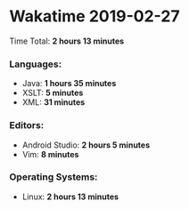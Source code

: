 # Wakatime 2019-02-27

Time Total: **2 hours 13 minutes**

### Languages:
- Java: **1 hours 35 minutes** 
- XSLT: **5 minutes** 
- XML: **31 minutes** 

### Editors:
- Android Studio: **2 hours 5 minutes** 
- Vim: **8 minutes** 

### Operating Systems:
- Linux: **2 hours 13 minutes** 

